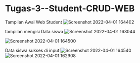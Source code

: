 # Tugas-3--Student-CRUD-WEB
Tampilan Awal Web Student
![Screenshot 2022-04-01 164402](https://user-images.githubusercontent.com/101171434/161240466-c69cc2ca-b228-4682-b6e6-69d673eacc7c.jpg)


tampilan mengisi Data siswa
![Screenshot 2022-04-01 163044](https://user-images.githubusercontent.com/101171434/161240629-3d7811e5-5287-4bd2-adcf-1f339d4f7cf2.jpg)

![Screenshot 2022-04-01 164500](https://user-images.githubusercontent.com/101171434/161240730-0093a578-7ca3-4f1a-b82d-c2dea9d51ecd.jpg)


Data siswa sukses di input
![Screenshot 2022-04-01 164540](https://user-images.githubusercontent.com/101171434/161240905-d400cd7c-6ad0-4454-8272-35954f2842e5.jpg)
![Screenshot 2022-04-01 162908](https://user-images.githubusercontent.com/101171434/161240944-5202368d-e02e-44a4-bd20-a45ed39cc156.jpg)


